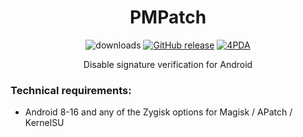 <div align="center">
<h1>PMPatch</h1>

![downloads](https://img.shields.io/github/downloads/vova7878-modules/PMPatch/total)
[![GitHub release](https://img.shields.io/github/v/release/vova7878-modules/PMPatch)](https://github.com/vova7878-modules/PMPatch/releases)
[![4PDA](https://img.shields.io/badge/4PDA-Topic-blue)](https://4pda.to/forum/index.php?showtopic=915158&view=findpost&p=134245253)

<p>Disable signature verification for Android</p>
</div>

### Technical requirements:

- Android 8-16 and any of the Zygisk options for Magisk / APatch / KernelSU
